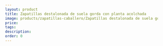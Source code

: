 ```yaml
---
layout: product
title: Zapatillas destalonada de suela gorda con planta acolchada
image: products/zapatillas-caballero/Zapatillas destalonada de suela gorda con planta acolchada.jpeg
price: 
tags: 
description: 
order: 0
---
```


